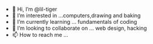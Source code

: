 - 👋 Hi, I’m @lil-tiger
- 👀 I’m interested in ...computers,drawing and baking
- 🌱 I’m currently learning ... fundamentals of coding
- 💞️ I’m looking to collaborate on ... web design, hacking
- 📫 How to reach me ...

<!---
lil-tiger/lil-tiger is a ✨ special ✨ repository because its `README.md` (this file) appears on your GitHub profile.
You can click the Preview link to take a look at your changes.
--->
